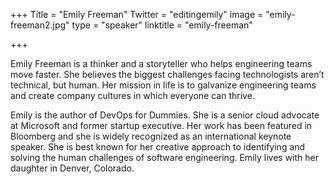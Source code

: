 +++
Title = "Emily Freeman"
Twitter = "editingemily"
image = "emily-freeman2.jpg"
type = "speaker"
linktitle = "emily-freeman"

+++

Emily Freeman is a thinker and a storyteller who helps engineering teams move faster. She believes the biggest challenges facing technologists aren’t technical, but human. Her mission in life is to galvanize engineering teams and create company cultures in which everyone can thrive.

Emily is the author of DevOps for Dummies. She is a senior cloud advocate at Microsoft and former startup executive. Her work has been featured in Bloomberg and she is widely recognized as an international keynote speaker. She is best known for her creative approach to identifying and solving the human challenges of software engineering. Emily lives with her daughter in Denver, Colorado.
